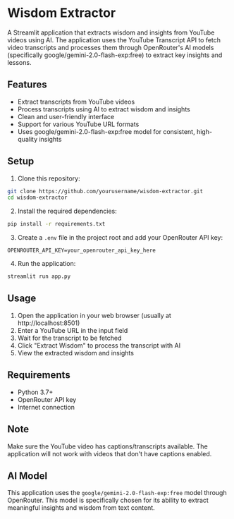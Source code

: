 # Wisdom Extractor

A Streamlit application that extracts wisdom and insights from YouTube videos using AI. The application uses the YouTube Transcript API to fetch video transcripts and processes them through OpenRouter's AI models (specifically google/gemini-2.0-flash-exp:free) to extract key insights and lessons.

## Features

- Extract transcripts from YouTube videos
- Process transcripts using AI to extract wisdom and insights
- Clean and user-friendly interface
- Support for various YouTube URL formats
- Uses google/gemini-2.0-flash-exp:free model for consistent, high-quality insights

## Setup

1. Clone this repository:
```bash
git clone https://github.com/yourusername/wisdom-extractor.git
cd wisdom-extractor
```

2. Install the required dependencies:
```bash
pip install -r requirements.txt
```

3. Create a `.env` file in the project root and add your OpenRouter API key:
```
OPENROUTER_API_KEY=your_openrouter_api_key_here
```

4. Run the application:
```bash
streamlit run app.py
```

## Usage

1. Open the application in your web browser (usually at http://localhost:8501)
2. Enter a YouTube URL in the input field
3. Wait for the transcript to be fetched
4. Click "Extract Wisdom" to process the transcript with AI
5. View the extracted wisdom and insights

## Requirements

- Python 3.7+
- OpenRouter API key
- Internet connection

## Note

Make sure the YouTube video has captions/transcripts available. The application will not work with videos that don't have captions enabled.

## AI Model

This application uses the `google/gemini-2.0-flash-exp:free` model through OpenRouter. This model is specifically chosen for its ability to extract meaningful insights and wisdom from text content.